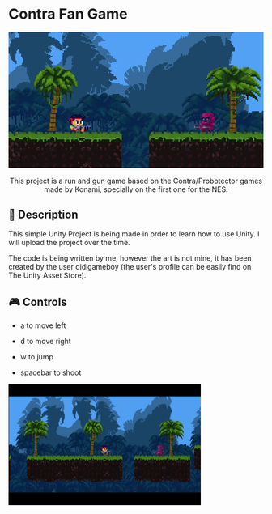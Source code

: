 # Contra Fan Game

<p align="center">
  <img src="https://github.com/Daebore/Images/blob/main/contraRM.png?raw=true" alt="drawing" width="550"/>
</p>
<p align="center">
  This project is a run and gun game based on the Contra/Probotector games made by Konami, specially on the first one for the NES.
</p>
  
## :page_facing_up: Description 
  
This simple Unity Project is being made in order to learn how to use Unity. I will upload the project over the time. 

The code is being written by me, however the art is not mine, it has been created by the user didigameboy (the user's profile can be easily find on The Unity Asset Store).

## 	:video_game: Controls 
- a to move left

- d to move right

- w to jump

- spacebar to shoot

<img src="https://github.com/Daebore/Images/blob/main/demoContra.gif?raw=true" width="380" height="240" />
